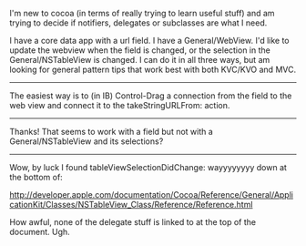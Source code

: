 

I'm new to cocoa (in terms of really trying to learn useful stuff) and am trying to decide if notifiers, delegates or subclasses are what I need.

I have a core data app with a url field.  I have a General/WebView.  I'd like to update the webview when the field is changed, or the selection in the General/NSTableView is changed.  I can do it in all three ways, but am looking for general pattern tips that work best with both KVC/KVO and MVC.

----

The easiest way is to (in IB) Control-Drag a connection from the field to the web view and connect it to the takeStringURLFrom: action.

----

Thanks!  That seems to work with a field but not with a General/NSTableView and its selections?

----

Wow, by luck I found tableViewSelectionDidChange:  wayyyyyyyy down at the bottom of:

http://developer.apple.com/documentation/Cocoa/Reference/General/ApplicationKit/Classes/NSTableView_Class/Reference/Reference.html

How awful, none of the delegate stuff is linked to at the top of the document.  Ugh.